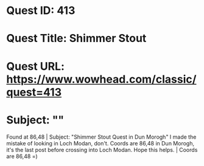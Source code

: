 # Quest ID: 413
# Quest Title: Shimmer Stout
# Quest URL: https://www.wowhead.com/classic/quest=413
# Subject: "<Blank>"
Found at 86,48 | Subject: "Shimmer Stout Quest in Dun Morogh"
I made the mistake of looking in Loch Modan, don't. Coords are 86,48 in Dun Morogh, it's the last post before crossing into Loch Modan. Hope this helps. | Coords are 86,48 =)